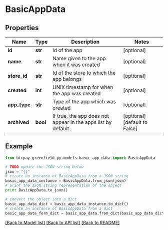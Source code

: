 # BasicAppData


## Properties
Name | Type | Description | Notes
------------ | ------------- | ------------- | -------------
**id** | **str** | Id of the app | [optional] 
**name** | **str** | Name given to the app when it was created | [optional] 
**store_id** | **str** | Id of the store to which the app belongs | [optional] 
**created** | **int** | UNIX timestamp for when the app was created | [optional] 
**app_type** | **str** | Type of the app which was created | [optional] 
**archived** | **bool** | If true, the app does not appear in the apps list by default. | [optional] [default to False]

## Example

```python
from btcpay_greenfield_py.models.basic_app_data import BasicAppData

# TODO update the JSON string below
json = "{}"
# create an instance of BasicAppData from a JSON string
basic_app_data_instance = BasicAppData.from_json(json)
# print the JSON string representation of the object
print BasicAppData.to_json()

# convert the object into a dict
basic_app_data_dict = basic_app_data_instance.to_dict()
# create an instance of BasicAppData from a dict
basic_app_data_form_dict = basic_app_data.from_dict(basic_app_data_dict)
```
[[Back to Model list]](../README.md#documentation-for-models) [[Back to API list]](../README.md#documentation-for-api-endpoints) [[Back to README]](../README.md)



